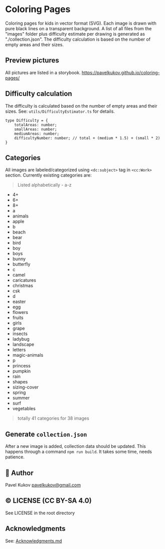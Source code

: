 # Coloring Pages

Coloring pages for kids in vector format (SVG). Each image is drawn with pure black lines on a transparent background.
A list of all files from the "images" folder plus difficulty estimate per drawing is generated as "./collection.json". The difficulty calculation is based on the number of empty areas and their sizes.

## Preview pictures

All pictures are listed in a storybook.
https://pavelkukov.github.io/coloring-pages/

## Difficulty calculation

The difficulty is calculated based on the number of empty areas and their sizes.
See: `utils/DifficultyEstimator.ts` for details.

```
type Difficulty = {
    totalAreas: number;
    smallAreas: number;
    mediumAreas: number;
    difficultyNumber: number; // total + (medium * 1.5) + (small * 2)
}
```

## Categories

All images are labeled/categorized using `<dc:subject>` tag in `<cc:Work>` section. Currently existing categories are:

> Listed alphabetically -  a-z

* 4+
* 6+
* 8+
* a
* animals
* apple
* b
* beach
* bear
* bird
* boy
* boys
* bunny
* butterfly
* c
* camel
* caricatures
* christmas
* csk
* d
* easter
* egg
* flowers
* fruits
* girls
* grape
* insects
* ladybug
* landscape
* letters
* magic-animals
* p
* princess
* pumpkin
* rain
* shapes
* sizing-cover
* spring
* summer
* surf
* vegetables

> totally 41 categories for 38 images

## Generate `collection.json`

After a new image is added, collection data should be updated. This happens through a command `npm run build`. It takes some time, needs patience.

## 👋 Author

Pavel Kukov <pavelkukov@gmail.com>

## © LICENSE (CC BY-SA 4.0)

See LICENSE in the root directory

## Acknowledgments

See: [Acknowledgments.md](Acknowledgments.md)
